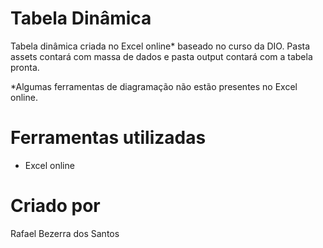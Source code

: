 # Tabela Dinâmica
Tabela dinâmica criada no Excel online* baseado no curso da DIO. 
Pasta assets contará com massa de dados e pasta output contará com a tabela pronta.

*Algumas ferramentas de diagramação não estão presentes no Excel online.

# Ferramentas utilizadas
- Excel online

# Criado por
Rafael Bezerra dos Santos